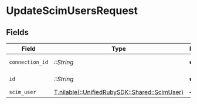 # UpdateScimUsersRequest


## Fields

| Field                                                                            | Type                                                                             | Required                                                                         | Description                                                                      |
| -------------------------------------------------------------------------------- | -------------------------------------------------------------------------------- | -------------------------------------------------------------------------------- | -------------------------------------------------------------------------------- |
| `connection_id`                                                                  | *::String*                                                                       | :heavy_check_mark:                                                               | ID of the connection                                                             |
| `id`                                                                             | *::String*                                                                       | :heavy_check_mark:                                                               | ID of the User                                                                   |
| `scim_user`                                                                      | [T.nilable(::UnifiedRubySDK::Shared::ScimUser)](../../models/shared/scimuser.md) | :heavy_minus_sign:                                                               | N/A                                                                              |